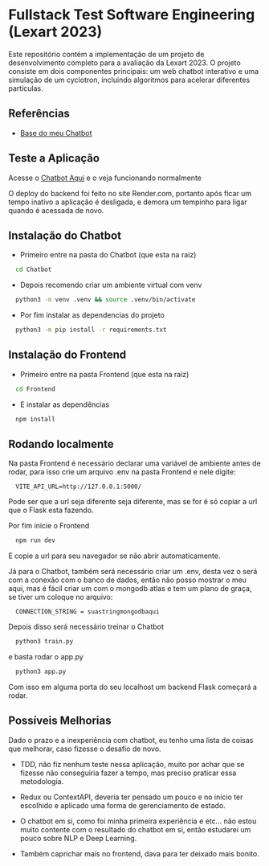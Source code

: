
# Fullstack Test Software Engineering (Lexart 2023)

Este repositório contém a implementação de um projeto de desenvolvimento completo para a avaliação da Lexart 2023. O projeto consiste em dois componentes principais: um web chatbot interativo e uma simulação de um cyclotron, incluindo algoritmos para acelerar diferentes partículas.
## Referências

 - [Base do meu Chatbot](https://youtu.be/a37BL0stIuM?si=6JeirlLovFqDU4dT)


## Teste a Aplicação

Acesse o [Chatbot Aqui](https://lexart-fullstack-test-software-engineering-frontend-mendri.vercel.app/) e o veja funcionando normalmente

O deploy do backend foi feito no site Render.com, portanto após ficar um tempo inativo a aplicação é desligada, e demora um tempinho para ligar quando é acessada de novo.
## Instalação do Chatbot

- Primeiro entre na pasta do Chatbot (que esta na raiz)

```bash
  cd Chatbot
```

- Depois recomendo criar um ambiente virtual com venv

```bash
  python3 -m venv .venv && source .venv/bin/activate
```

- Por fim instalar as dependencias do projeto

```bash
  python3 -m pip install -r requirements.txt
```
    

## Instalação do Frontend

- Primeiro entre na pasta Frontend (que esta na raiz)

```bash
  cd Frontend
```

- E instalar as dependências

```bash
  npm install
```
## Rodando localmente

Na pasta Frontend é necessário declarar uma variável de ambiente antes de rodar, para isso crie um arquivo .env na pasta Frontend e nele digite:

```
  VITE_API_URL=http://127.0.0.1:5000/
```

Pode ser que a url seja diferente seja diferente, mas se for é só copiar a url que o Flask esta fazendo.

Por fim inicie o Frontend

```bash
  npm run dev
```

E copie a url para seu navegador se não abrir automaticamente.

Já para o Chatbot, também será necessário criar um .env, desta vez o será com a conexão com o banco de dados, então não posso mostrar o meu aqui, mas é fácil criar um com o mongodb atlas e tem um plano de graça, se tiver um coloque no arquivo:

```
  CONNECTION_STRING = suastringmongodbaqui
```

Depois disso será necessário treinar o Chatbot

```bash
  python3 train.py
```

e basta rodar o app.py

```bash
  python3 app.py
```

Com isso em alguma porta do seu localhost um backend Flask começará a rodar.

## Possíveis Melhorias


Dado o prazo e a inexperiência com chatbot, eu tenho uma lista de coisas que melhorar, caso fizesse o desafio de novo.


- TDD, não fiz nenhum teste nessa aplicação, muito por achar que se fizesse não conseguiria fazer a tempo, mas preciso praticar essa metodologia.


- Redux ou ContextAPI, deveria ter pensado um pouco e no início ter escolhido e aplicado uma forma de gerenciamento de estado.


- O chatbot em si, como foi minha primeira experiência e etc... não estou muito contente com o resultado do chatbot em si, então estudarei um pouco sobre NLP e Deep Learning.


- Também caprichar mais no frontend, dava para ter deixado mais bonito.
